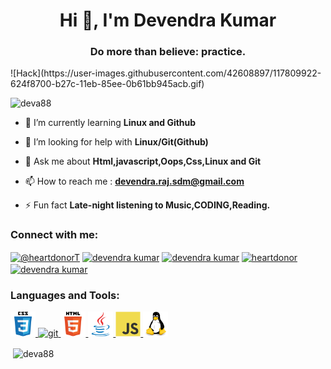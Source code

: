 <h1 align="center">Hi 👋, I'm Devendra Kumar</h1>
<h3 align="center">Do more than believe: practice.</h3>
![Hack](https://user-images.githubusercontent.com/42608897/117809922-624f8700-b27c-11eb-85ee-0b61bb945acb.gif)


<p align="left"> <img src="https://komarev.com/ghpvc/?username=deva88&label=Profile%20views&color=0e75b6&style=flat" alt="deva88" /> </p>

- 🌱 I’m currently learning **Linux and Github**

- 🤝 I’m looking for help with **Linux/Git(Github)**

- 💬 Ask me about **Html,javascript,Oops,Css,Linux and Git**

- 📫 How to reach me : **devendra.raj.sdm@gmail.com**

- ⚡ Fun fact **Late-night listening to Music,CODING,Reading.**

<h3 align="left">Connect with me:</h3>
<p align="left">
<a href="https://twitter.com/@heartdonorT" target= "_blank"><img align="center" src="https://cdn.jsdelivr.net/npm/simple-icons@3.0.1/icons/twitter.svg" alt="@heartdonorT" height="30" width="40" /></a>
<a href="www.linkedin.com/in/devendra-kumar-558b4712b" target= "_blank"><img align="center" src="https://cdn.jsdelivr.net/npm/simple-icons@3.0.1/icons/linkedin.svg" alt="devendra kumar" height="30" width="40" /></a>
<a href="https://www.facebook.com/profile.php?id=100057260570396" target= "_blank"><img align="center" src="https://cdn.jsdelivr.net/npm/simple-icons@3.0.1/icons/facebook.svg" alt="devendra kumar" height="30" width="40" /></a>
<a href="https://instagram.com/heartdonor" target= "_blank"><img align="center" src="https://cdn.jsdelivr.net/npm/simple-icons@3.0.1/icons/instagram.svg" alt="heartdonor" height="30" width="40" /></a>
<a href="https://www.youtube.com/channel/UCT6OivzfWg0ZmiWYnVwxKaQ" target= "_blank"><img align="center" src="https://cdn.jsdelivr.net/npm/simple-icons@3.0.1/icons/youtube.svg" alt="devendra kumar" height="30" width="40" /></a>
</p>

<h3 align="left">Languages and Tools:</h3>
<p align="left"> <a href="https://www.w3schools.com/css/" target="_blank"> <img src="https://raw.githubusercontent.com/devicons/devicon/master/icons/css3/css3-original-wordmark.svg" alt="css3" width="40" height="40"/> </a> <a href="https://git-scm.com/" target="_blank"> <img src="https://www.vectorlogo.zone/logos/git-scm/git-scm-icon.svg" alt="git" width="40" height="40"/> </a> <a href="https://www.w3.org/html/" target="_blank"> <img src="https://raw.githubusercontent.com/devicons/devicon/master/icons/html5/html5-original-wordmark.svg" alt="html5" width="40" height="40"/> </a> <a href="https://www.java.com" target="_blank"> <img src="https://raw.githubusercontent.com/devicons/devicon/master/icons/java/java-original.svg" alt="java" width="40" height="40"/> </a> <a href="https://developer.mozilla.org/en-US/docs/Web/JavaScript" target="_blank"> <img src="https://raw.githubusercontent.com/devicons/devicon/master/icons/javascript/javascript-original.svg" alt="javascript" width="40" height="40"/> </a> <a href="https://www.linux.org/" target="_blank"> <img src="https://raw.githubusercontent.com/devicons/devicon/master/icons/linux/linux-original.svg" alt="linux" width="40" height="40"/> </a> </p>

<p>&nbsp;<img align="center" src="https://github-readme-stats.vercel.app/api?username=deva88&show_icons=true&locale=en" alt="deva88" /></p>
